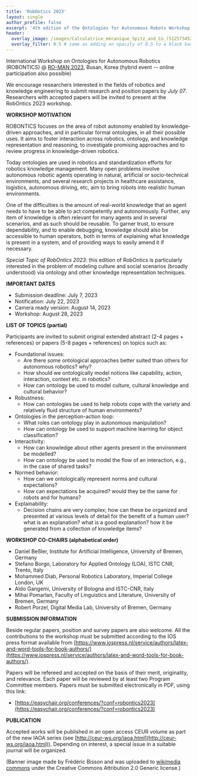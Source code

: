 ```yaml
---
title: 'RobOntics 2023'
layout: single
author_profile: false
excerpt: '4th edition of the Ontologies for Autonomous Robots Workshop'
header:
  overlay_image: /images/Calculatrice_mécanique_Spitz_and_Co_(51257345281).jpg
  overlay_filter: 0.5 # same as adding an opacity of 0.5 to a black background
---
```


International Workshop on Ontologies for Autonomous Robotics (ROBONTICS) @ [RO-MAN 2023](http://ro-man2023.org/main), Busan, Korea (hybrid event -- online participation also possible)

We encourage researchers interested in the fields of robotics and knowledge engineering to submit research and position papers by *July 07*.
Researchers with accepted papers will be invited to present at the RobOntics 2023 workshop.

**WORKSHOP MOTIVATION**

ROBONTICS focuses on the area of robot autonomy enabled by knowledge-driven approaches, and in particular formal ontologies, in all their possible uses. It aims to foster interaction across robotics, ontology, and knowledge representation and reasoning, to investigate promising approaches and to review progress in knowledge-driven robotics.

Today ontologies are used in robotics and standardization efforts for robotics knowledge management. Many open problems involve autonomous robotic agents operating in natural, artificial or socio-technical environments, and several research projects in healthcare assistance, logistics, autonomous driving, etc, aim to bring robots into realistic human environments.

One of the difficulties is the amount of real-world knowledge that an agent needs to have to be able to act competently and autonomously. Further, any item of knowledge is often relevant for many agents and in several scenarios, and as such should be reusable. To garner trust, to ensure dependability, and to enable debugging, knowledge should also be accessible to human operators, both in terms of explaining what knowledge is present in a system, and of providing ways to easily amend it if necessary.

*Special Topic of RobOntics 2023*: this edition of RobOntics is particularly interested in the problem of modeling culture and social scenarios (broadly understood) via ontology and other knowledge representation techniques.

**IMPORTANT DATES**

- Submission deadline: July 7, 2023
- Notification: July 22, 2023
- Camera ready version: August 14, 2023
- Workshop: August 28, 2023

**LIST OF TOPICS (partial)**

Participants are invited to submit original extended abstract (2-4 pages + references) or papers (5-8 pages + references) on topics such as:

- Foundational issues: 
	- Are there some ontological approaches better suited than others for autonomous robotics? why?
	- How should we ontologically model notions like capability, action, interaction, context etc. in robotics?
	- How can ontology be used to model culture, cultural knowledge and cultural behavior?
- Robustness: 
	- How can ontologies be used to help robots cope with the variety and relatively fluid structure of human environments?
- Ontologies in the perception-action loop: 
	- What roles can ontology play in autonomous manipulation?
	- How can ontology be used to support machine learning for object classification?
- Interactivity: 
	- How can knowledge about other agents present in the environment be modelled?
	- How can ontology be used to model the flow of an interaction, e.g., in the case of shared tasks?
- Normed behavior: 
	- How can we ontologically represent norms and cultural expectations?
	- How can expectations be acquired? would they be the same for robots and for humans?
- Explainability: 
	- Decision chains are very complex; how can these be organized and presented at various levels of detail for the benefit of a human user?
what is an explanation? what is a good explanation? how it be generated from a collection of knowledge items?



**WORKSHOP CO-CHAIRS (alphabetical order)**

- Daniel Beßler, Institute for Artificial Intelligence, University of Bremen, Germany
- Stefano Borgo, Laboratory for Applied Ontology (LOA), ISTC CNR, Trento, Italy
- Mohammed Diab, Personal Robotics Laboratory, Imperial College London, UK
- Aldo Gangemi, University of Bologna and ISTC-CNR, Italy
- Mihai Pomarlan, Faculty of Linguistics and Literature, University of Bremen, Germany
- Robert Porzel, Digital Media Lab, University of Bremen, Germany


**SUBMISSION INFORMATION**

Beside regular papers, position and survey papers are also welcome. All the contributions to the workshop must be submitted according to the IOS press format available from [https://www.iospress.nl/service/authors/latex-and-word-tools-for-book-authors/](https://www.iospress.nl/service/authors/latex-and-word-tools-for-book-authors/).

Papers will be refereed and accepted on the basis of their merit, originality, and relevance. Each paper will be reviewed by at least two Program Committee members. 
Papers must be submitted electronically in PDF, using this link:

- [https://easychair.org/conferences/?conf=robontics2023](https://easychair.org/conferences/?conf=robontics2023)


**PUBLICATION**

Accepted works will be published in an open access CEUR volume as part of the new IAOA series (see [http://ceur-ws.org/iaoa.html](http://ceur-ws.org/iaoa.html)). Depending on interest, a special issue in a suitable journal will be organized.


(Banner image made by Frédéric Bisson and was uploaded to [wikimedia commons](https://commons.wikimedia.org/wiki/File:Calculatrice_mécanique_Spitz_and_Co_(51257345281).jpg) under the Creative Commons Attribution 2.0 Generic license.)
